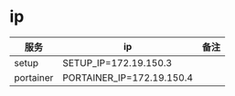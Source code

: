 # ip
| 服务 | ip | 备注 |
|---|---|---|
| setup | SETUP_IP=172.19.150.3 <br> | |
| portainer | PORTAINER_IP=172.19.150.4 <br> | |